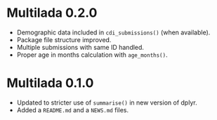 # Multilada 0.2.0

* Demographic data included in `cdi_submissions()` (when available).
* Package file structure improved.
* Multiple submissions with same ID handled.
* Proper age in months calculation with `age_months()`.

# Multilada 0.1.0

* Updated to stricter use of `summarise()` in new version of dplyr.
* Added a `README.md` and a `NEWS.md` files.
